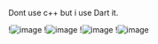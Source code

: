 
Dont use c++ but i use Dart it.

!![image](https://user-images.githubusercontent.com/106466382/184501894-5da04027-5208-4f2f-8c7f-78c85d14ab91.png)
!![image](https://user-images.githubusercontent.com/106466382/184501900-55f08273-74a1-4b58-b9bd-b2fe598da33f.png)
!![image](https://user-images.githubusercontent.com/106466382/184501904-e8df5b41-4f66-4800-87a8-0063587f7981.png)
!![image](https://user-images.githubusercontent.com/106466382/184501907-e45137ed-9706-49e9-8dab-a1fef351c57a.png)
